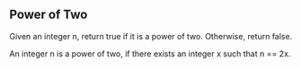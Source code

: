 ## Power of Two
Given an integer n, return true if it is a power of two. Otherwise, return false.

An integer n is a power of two, if there exists an integer x such that n == 2x.